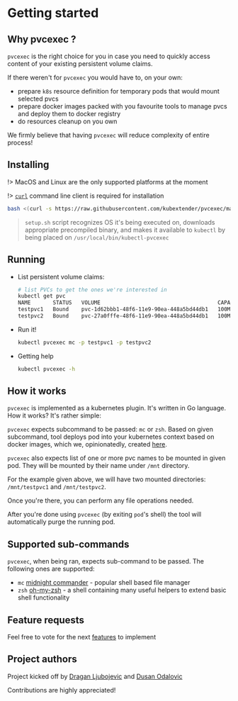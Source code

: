 # Getting started

## Why pvcexec ?

`pvcexec` is the right choice for you in case you need to quickly access content of your existing
persistent volume claims. 

If there weren't for `pvcexec` you would have to, on your own:

* prepare `k8s` resource definition for temporary pods that would mount selected pvcs
* prepare docker images packed with you favourite tools to manage pvcs and deploy them to docker registry
* do resources cleanup on you own

We firmly believe that having `pvcexec` will reduce complexity of entire process!

## Installing

!> MacOS and Linux are the only supported platforms at the moment

!> [`curl`](https://curl.haxx.se/) command line client is required for installation

```bash
bash <(curl -s https://raw.githubusercontent.com/kubextender/pvcexec/master/setup.sh)
```

> `setup.sh` script recognizes OS it's being executed on, downloads appropriate precompiled binary, and makes it 
> available to `kubectl` by being placed on `/usr/local/bin/kubectl-pvcexec`

## Running

* List persistent volume claims: 
  ```bash
  # list PVCs to get the ones we're interested in
  kubectl get pvc
  NAME       STATUS   VOLUME                                     CAPACITY   ACCESS MODES   STORAGECLASS   AGE
  testpvc1   Bound    pvc-1d62bbb1-48f6-11e9-90ea-448a5bd44db1   100Mi      RWO            nfs-client     16d
  testpvc2   Bound    pvc-27a0fffe-48f6-11e9-90ea-448a5bd44db1   100Mi      RWO            nfs-client     16d
  ```
* Run it!
  ```bash
  kubectl pvcexec mc -p testpvc1 -p testpvc2
  ```
  
* Getting help

  ```bash
  kubectl pvcexec -h
  ```

## How it works

`pvcexec` is implemented as a kubernetes plugin. It's written in Go language. How it works? It's rather simple: 

`pvcexec` expects subcommand to be passed: `mc` or `zsh`. Based on given subcommand, tool deploys pod into your kubernetes context
based on docker images, which we, opinionatedly, created [here](https://cloud.docker.com/u/kubextender/repository/list).

`pvcexec` also expects list of one or more pvc names to be mounted in given pod. They will be mounted by their name under `/mnt` directory. 

For the example given above, we will have two mounted directories: `/mnt/testpvc1` and `/mnt/testpvc2`. 

Once you're there, you can perform any file operations needed.
 
After you're done using `pvcexec` (by exiting `pod`'s shell) the tool will automatically purge the running pod. 

## Supported sub-commands

`pvcexec`, when being ran, expects sub-command to be passed. The following ones are supported: 

* `mc` [midnight commander](https://midnight-commander.org/) - popular shell based file manager
* `zsh` [oh-my-zsh](https://ohmyz.sh/) - a shell containing many useful helpers to extend basic shell functionality

## Feature requests

Feel free to vote for the next [features](https://doodle.com/poll/pnu5kbwnfmcphigt) to implement

## Project authors

Project kicked off by [Dragan Ljubojevic](https://github.com/ljufa) and [Dusan Odalovic](https://github.com/dodalovic)

Contributions are highly appreciated!
